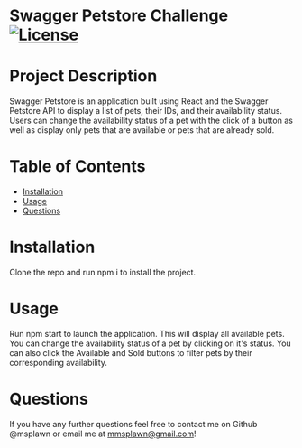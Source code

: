 # **Swagger Petstore Challenge**                 [![License](https://img.shields.io/badge/License--blue.svg)](https://opensource.org/licenses/)

  # Project Description
  Swagger Petstore is an application built using React and the Swagger Petstore API to display a list of pets, their IDs, and their availability status. Users can change the availability status of a pet with the click of a button as well as display only pets that are available or pets that are already sold.

  # Table of Contents
  * [Installation](#installation)
  * [Usage](#usage)
  * [Questions](#questions)
  
  # Installation
  Clone the repo and run npm i to install the project.

  # Usage
  Run npm start to launch the application. This will display all available pets. You can change the availability status of a pet by clicking on it's status. You can also click the Available and Sold buttons to filter pets by their corresponding availability.

  # Questions
  If you have any further questions feel free to contact me on Github @msplawn or email me at mmsplawn@gmail.com!


